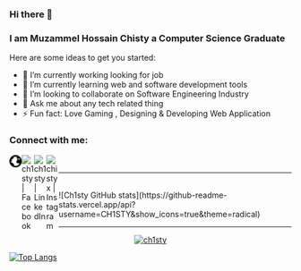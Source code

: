 ### Hi there 👋

### I am Muzammel Hossain Chisty a Computer Science Graduate

Here are some ideas to get you started:

- 🔭 I’m currently working looking for job
- 🌱 I’m currently learning web and software development tools
- 👯 I’m looking to collaborate on Software Engineering Industry
- 💬 Ask me about any tech related thing
- ⚡ Fun fact: Love Gaming , Designing & Developing Web Application

### Connect with me:

[<img align="left" alt="ch1sty.github.com" width="22px" src="https://raw.githubusercontent.com/iconic/open-iconic/master/svg/globe.svg" />][website]
[<img align="left" alt="ch1sty | Facebook" width="22px" src="https://cdn.jsdelivr.net/npm/simple-icons@v3/icons/facebook.svg" />][facebook]
[<img align="left" alt="ch1sty | LinkedIn" width="22px" src="https://cdn.jsdelivr.net/npm/simple-icons@v3/icons/linkedin.svg" />][linkedin]
[<img align="left" alt="chistyx | Instagram" width="22px" src="https://cdn.jsdelivr.net/npm/simple-icons@v3/icons/instagram.svg" />][instagram]

<br />
<hr><br>
![Ch1sty GitHub stats](https://github-readme-stats.vercel.app/api?username=CH1STY&show_icons=true&theme=radical)
<br>
<hr>

<p align="center"> <a href="https://github.com/ryo-ma/github-profile-trophy"><img src="https://github-profile-trophy.vercel.app/?username=ch1sty" alt="ch1sty" /></a> </p>

[![Top Langs](https://github-readme-stats.vercel.app/api/top-langs/?username=CH1STY&layout=compact)](https://github.com/anuraghazra/github-readme-stats)


[website]: https://ch1sty.github.com
[facebook]: https://www.facebook.com/CH1STY
[linkedin]: https://www.linkedin.com/in/ch1sty/
[instagram]: https://www.instagram.com/chistyx/

